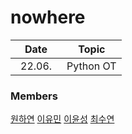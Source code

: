 # nowhere


|       Date       | Topic |
|:----------------:|:----------------------------------------:|
| 22.06.　 | Python OT |




### Members
[원하연](https://github.com/HayeonWon)
[이유민](https://github.com/yourmean)
[이윤성](https://github.com/YoonSungLee)
[최수연](https://github.com/artenxia)
